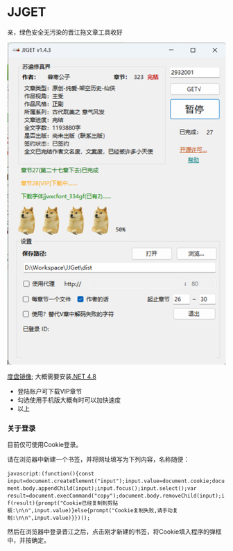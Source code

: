 JJGET
======
亲，绿色安全无污染的晋江拖文章工具收好

![haha](screenshot.png)

[度盘镜像](http://pan.baidu.com/s/1EikSA); 大概需要安装[.NET 4.8](https://go.microsoft.com/fwlink/?linkid=2088631) 

* 登陆账户可下载VIP章节
* 勾选使用手机版大概有时可以加快速度
* 以上


### 关于登录

目前仅可使用Cookie登录。

请在浏览器中新建一个书签，并将网址填写为下列内容，名称随便：

```javascript:(function(){const input=document.createElement("input");input.value=document.cookie;document.body.appendChild(input);input.focus();input.select();var result=document.execCommand("copy");document.body.removeChild(input);if(result){prompt("Cookie已经复制到剪贴板:\n\n",input.value)}else{prompt("Cookie复制失败,请手动复制:\n\n",input.value)}})();```

然后在浏览器中登录晋江之后，点击刚才新建的书签，将Cookie填入程序的弹框中，并按确定。
